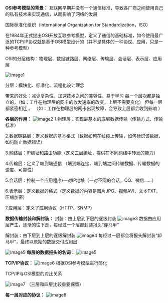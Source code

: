 **OSI参考模型的背景：**
互联网早期并没有一个通信标准，导致各厂商之间使用自己的私有技术来实现通信，从而影响了网络的发展

国际标准化组织（International Organization for Standardization，ISO）

在1984年正式提出OSI开放互联参考模型，定义了通信的基础标准，如今使用最广泛的TCP/IP协议就是基于OSI模型设计的（并不是具体的一种协议、应用，只是一种参考模型）

OSI的分层结构：物理层、数据链路层、网络层、传输层、会话层、表示层、应用层

![image1](D:\note\HCIA\resources/692441a6a60342618617fe097ac3d051.jpg)

分层：模块化、标准化、流程化设计理念

带来的好处：减少复杂性、加速技术之间的兼容性、易于学习
每一个层次都是独立的，（如：工作在物理层的网卡的收发速率的改变，上层不需要变化）
但每一层都紧密相连 。 （如：工作在物理层的网卡出现故障，会导致上层都会收到影响 ）

**各层的作用：**
![image2](D:\note\HCIA\resources/b98d64fdd60140f9a39ae51ab654631a.jpg)
1.物理层：实现最基本的底层数据传输（传输方式、传输标准）

2.数据链路层：定义数据的基本格式（数据如何在线缆上传输，如何标识该数据，如何防止数据错误）

3.网络层：IP编址和路由功能（定义三层编址，提供在不同网络中转发的能力）

4.传输层：定义了端到端通信 （端到端连接、端到端之间传输数据、传输数据的速度、可靠性）

5.会话层：控制一个应用程序/一对IP地址（一对不同的会话，QQ、微信……）

6.表示层：定义数据的格式（定义数据的内容是图片JPG、视频AVI、文本TXT，压缩加密）

7.应用层：定义了应用协议（HTTP、SNMP）

**数据传输封装和解封装：**
封装：由上层到下层的逐级封装
![image3](D:\note\HCIA\resources/92fb8108a8804d0dacce21d7ec54902f.jpg)
数据由应用层产生，逐渐的往下走，每经过一个层都封装报头“穿马甲“

解封装：由下层到上层的逐级解封装
![image4](D:\note\HCIA\resources/777598e6872944bca53765bbbbf09063.jpg)
每经过一层都会将报头解封装“卸马甲”，最终以原始的数据交付应用层

![image5](D:\note\HCIA\resources/b2a1cd4aae98417baaab6017246ae90e.jpg)
**每层的数据报头的名词：**
![image5](D:\note\HCIA\resources/b2a1cd4aae98417baaab6017246ae90e.jpg)

**TCP/IP协议：**
![image6](D:\note\HCIA\resources/32f324da00484ff69a45a1cd05abc4da.jpg)
根据OSI参考模型进行简化

TCP/IP与OSI模型的对比关系

![image7](D:\note\HCIA\resources/c339b745f2b94f81abcc59111c20b0e3.jpg)
（三层和四层比较重要保留）

**每一层对应的协议：**
![image8](D:\note\HCIA\resources/b62fe8d38d944e7181a5763981938832.jpg)

